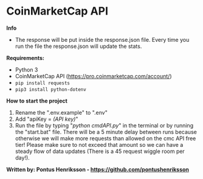 # CoinMarketCap API

**Info**

- The response will be put inside the response.json file. Every time you run the file the response.json will update the stats.

**Requirements:**

- Python 3
- CoinMarketCap API (https://pro.coinmarketcap.com/account/)
- `pip install requests`
- `pip3 install python-dotenv`

**How to start the project**

1. Rename the ".env.example" to ".env"
2. Add "apiKey = _(API key)_"
3. Run the file by typing "_python cmdAPI.py_" in the terminal or by running the "start.bat" file. There will be a 5 minute delay between runs because otherwise we will make more requests than allowed on the cmc API free tier! Please make sure to not exceed that amount so we can have a steady flow of data updates (There is a 45 request wiggle room per day!).

**Written by: Pontus Henriksson - https://github.com/pontushenriksson**
